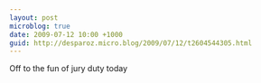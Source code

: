 ```yaml
---
layout: post
microblog: true
date: 2009-07-12 10:00 +1000
guid: http://desparoz.micro.blog/2009/07/12/t2604544305.html
---
```

Off to the fun of jury duty today

